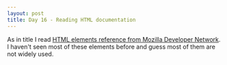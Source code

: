 ```yaml
---
layout: post
title: Day 16 - Reading HTML documentation
---
```

As in title I read [HTML elements reference from Mozilla Developer Network](https://developer.mozilla.org/en-US/docs/Web/HTML/Element). I haven't seen most of these elements before and guess most of them are not widely used.
